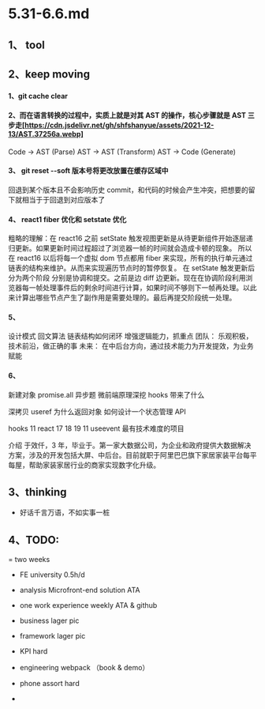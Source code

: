 # 5.31-6.6.md

## 1、 tool

## 2、keep moving

#### 1、git cache clear

#### 2、而在语言转换的过程中，实质上就是对其 AST 的操作，核心步骤就是 AST 三步走[https://cdn.jsdelivr.net/gh/shfshanyue/assets/2021-12-13/AST.37256a.webp]

Code -> AST (Parse)
AST -> AST (Transform)
AST -> Code (Generate)

#### 3、 git reset --soft 版本号将更改放置在缓存区域中

回退到某个版本且不会影响历史 commit，和代码的时候会产生冲突，把想要的留下就相当于于回退到对应版本了

#### 4、 react1 fiber 优化和 setstate 优化

粗略的理解：在 react16 之前 setState 触发视图更新是从待更新组件开始逐层递归更新。如果更新时间过程超过了浏览器一帧的时间就会造成卡顿的现象。
所以在 react16 以后将每一个虚拟 dom 节点都用 fiber 来实现，所有的执行单元通过链表的结构来维护。从而来实现遍历节点时的暂停恢复。
在 setState 触发更新后分为两个阶段 分别是协调和提交。之前是边 diff 边更新。现在在协调阶段利用浏览器每一帧处理事件后的剩余时间进行计算，如果时间不够则下一帧再处理。以此来计算出哪些节点产生了副作用是需要处理的。最后再提交阶段统一处理。

#### 5、

设计模式
回文算法
链表结构如何闭环
增强逻辑能力，抓重点
团队： 乐观积极，技术前沿，做正确的事
未来： 在中后台方向，通过技术能力为开发提效，为业务赋能

#### 6、

新建对象
promise.all
异步题
微前端原理深挖
hooks 带来了什么

深拷贝
useref 为什么返回对象
如何设计一个状态管理 API

hooks 11
react 17 18 19 11
useevent
最有技术难度的项目

介绍 于效仟，3 年，毕业于。第一家大数据公司，为企业和政府提供大数据解决方案，涉及的开发包括大屏、中后台。目前就职于阿里巴巴旗下家居家装平台每平每屋，帮助家装家居行业的商家实现数字化升级。

## 3、thinking

- 好话千言万语，不如实事一桩

## 4、TODO:

= two weeks

- FE university 0.5h/d
- analysis Microfront-end solution ATA
- one work experience weekly ATA & github
- business lager pic
- framework lager pic
- KPI hard
- engineering webpack （book & demo）

- phone assort hard
-
